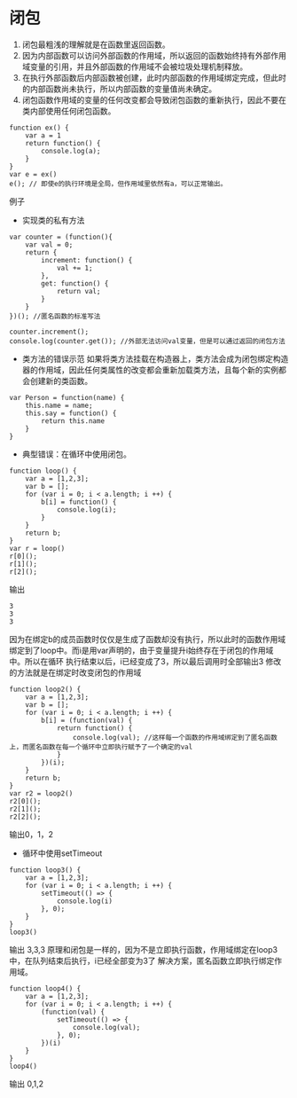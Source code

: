 # 闭包

1. 闭包最粗浅的理解就是在函数里返回函数。
2. 因为内部函数可以访问外部函数的作用域，所以返回的函数始终持有外部作用域变量的引用，并且外部函数的作用域不会被垃圾处理机制释放。
3. 在执行外部函数后内部函数被创建，此时内部函数的作用域绑定完成，但此时的内部函数尚未执行，所以内部函数的变量值尚未确定。
4. 闭包函数作用域的变量的任何改变都会导致闭包函数的重新执行，因此不要在类内部使用任何闭包函数。

```
function ex() {
    var a = 1
    return function() {
        console.log(a);
    }
}
var e = ex()
e(); // 即使e的执行环境是全局，但作用域里依然有a，可以正常输出。
```
   
例子
- 实现类的私有方法
```
var counter = (function(){
    var val = 0;
    return {
        increment: function() {
            val += 1;
        },
        get: function() {
            return val;
        }
    }
})(); //匿名函数的标准写法

counter.increment();
console.log(counter.get()); //外部无法访问val变量，但是可以通过返回的闭包方法
```

- 类方法的错误示范
如果将类方法挂载在构造器上，类方法会成为闭包绑定构造器的作用域，因此任何类属性的改变都会重新加载类方法，且每个新的实例都会创建新的类函数。
```
var Person = function(name) {
    this.name = name;
    this.say = function() {
        return this.name
    }
}
```

- 典型错误：在循环中使用闭包。
```
function loop() {
    var a = [1,2,3];
    var b = [];
    for (var i = 0; i < a.length; i ++) {
        b[i] = function() {
            console.log(i);
        }
    }
    return b;
}
var r = loop()
r[0]();
r[1]();
r[2]();
```
输出
```
3
3
3
```
因为在绑定b的成员函数时仅仅是生成了函数却没有执行，所以此时的函数作用域绑定到了loop中。而i是用var声明的，由于变量提升i始终存在于闭包的作用域中。所以在循环
执行结束以后，i已经变成了3，所以最后调用时全部输出3
修改的方法就是在绑定时改变闭包的作用域
```
function loop2() {
    var a = [1,2,3];
    var b = [];
    for (var i = 0; i < a.length; i ++) {
        b[i] = (function(val) {
            return function() {
                console.log(val); //这样每一个函数的作用域绑定到了匿名函数上，而匿名函数在每一个循环中立即执行赋予了一个确定的val
            }
        })(i);
    }
    return b;
}
var r2 = loop2()
r2[0]();
r2[1]();
r2[2]();
```
输出0，1，2

- 循环中使用setTimeout
```
function loop3() {
    var a = [1,2,3];
    for (var i = 0; i < a.length; i ++) {
        setTimeout(() => {
            console.log(i)
        }, 0);
    }
}
loop3()
```
输出 3,3,3
原理和闭包是一样的，因为不是立即执行函数，作用域绑定在loop3中，在队列结束后执行，i已经全部变为3了
解决方案，匿名函数立即执行绑定作用域。
```
function loop4() {
    var a = [1,2,3];
    for (var i = 0; i < a.length; i ++) {
        (function(val) {
            setTimeout(() => {
                console.log(val);
            }, 0);
        })(i)
    }
}
loop4()
```
输出 0,1,2